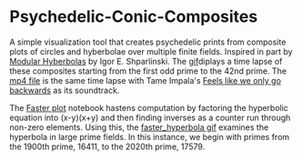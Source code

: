 # Psychedelic-Conic-Composites
A simple visualization tool that creates psychedelic prints from composite plots of circles and hyberbolae over multiple finite fields. Inspired in part by [Modular Hyberbolas](https://arxiv.org/pdf/1103.2879.pdf) by Igor E. Shparlinski. The [gif](https://github.com/vitthalyp/Psychedelic-Conic-Composites/blob/master/modular_hyperbola.gif)diplays a time lapse of these composites starting from the first odd prime to the 42nd prime. The [mp4 file](https://github.com/vitthalyp/Psychedelic-Conic-Composites/blob/master/modular_hyperbola.mp4) is the same time lapse with Tame Impala's [Feels like we only go backwards](https://www.youtube.com/watch?v=f8_EpxhNEsA) as its soundtrack.

The [Faster plot](https://github.com/vitthalyp/Psychedelic-Conic-Composites/blob/master/Faster_Plots.ipynb) notebook hastens computation by factoring the hyperbolic equation into (x-y)(x+y) and then finding inverses as a counter run through non-zero elements. Using this, the [faster_hyperbola gif](https://github.com/vitthalyp/Psychedelic-Conic-Composites/blob/master/faster_hyperbola.gif) examines the hyperbola in large prime fields. In this instance, we begin with primes from the 1900th prime, 16411, to the 2020th prime, 17579.
